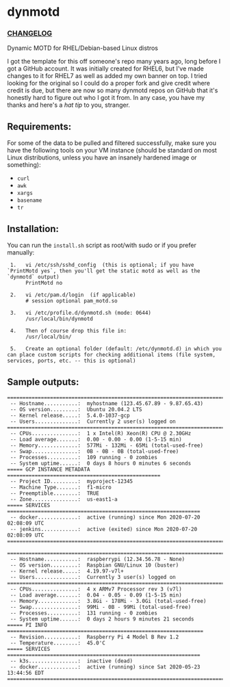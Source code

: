 # dynmotd

### [CHANGELOG](https://github.com/Neutrollized/dynmotd/blob/master/CHANGELOG.md)

Dynamic MOTD for RHEL/Debian-based Linux distros

I got the template for this off someone's repo many years ago, long before I got a GitHub account.  It was initially created for RHEL6, but I've made changes to it for RHEL7 as well as added my own banner on top.  I tried looking for the original so I could do a proper fork and give credit where credit is due, but there are now so many dynmotd repos on GitHub that it's honestly hard to figure out who I got it from.  In any case, you have my thanks and here's a *hat tip* to you, stranger.


## Requirements:
For some of the data to be pulled and filtered successfully, make sure you have the following tools on your VM instance (should be standard on most Linux distributions, unless you have an insanely hardened image or something):
- `curl`
- `awk`
- `xargs`
- `basename`
- `tr`


## Installation:

You can run the `install.sh` script as root/with sudo or if you prefer manually:

```
 1.   vi /etc/ssh/sshd_config  (this is optional; if you have `PrintMotd yes`, then you'll get the static motd as well as the `dynmotd` output)
      PrintMotd no

 2.   vi /etc/pam.d/login  (if applicable)
      # session optional pam_motd.so

 3.   vi /etc/profile.d/dynmotd.sh (mode: 0644)
      /usr/local/bin/dynmotd

 4.   Then of course drop this file in:
      /usr/local/bin/

 5.   Create an optional folder (default: /etc/dynmotd.d) in which you can place custom scripts for checking additional items (file system, services, ports, etc. -- this is optional)
```


## Sample outputs:

```
==============================================================================
 -- Hostname...........:  myhostname (123.45.67.89 - 9.87.65.43)
 -- OS version.........:  Ubuntu 20.04.2 LTS
 -- Kernel release.....:  5.4.0-1037-gcp
 -- Users..............:  Currently 2 user(s) logged on
==============================================================================
 -- CPUs...............:  1 x Intel(R) Xeon(R) CPU @ 2.30GHz
 -- Load average.......:  0.00 - 0.00 - 0.00 (1-5-15 min)
 -- Memory.............:  577Mi - 132Mi - 65Mi (total-used-free)
 -- Swap...............:  0B - 0B - 0B (total-used-free)
 -- Processes..........:  109 running - 0 zombies
 -- System uptime......:  0 days 8 hours 0 minutes 6 seconds
===== GCP INSTANCE METADATA ==================================================
 -- Project ID.........:  myproject-12345
 -- Machine Type.......:  f1-micro
 -- Preemptible........:  TRUE
 -- Zone...............:  us-east1-a
===== SERVICES ===============================================================
 -- docker.............:  active (running) since Mon 2020-07-20 02:08:09 UTC
 -- jenkins............:  active (exited) since Mon 2020-07-20 02:08:09 UTC
==============================================================================
```

```
==============================================================================
 -- Hostname...........:  raspberrypi (12.34.56.78 - None)
 -- OS version.........:  Raspbian GNU/Linux 10 (buster)
 -- Kernel release.....:  4.19.97-v7l+
 -- Users..............:  Currently 3 user(s) logged on
==============================================================================
 -- CPUs...............:  4 x ARMv7 Processor rev 3 (v7l)
 -- Load average.......:  0.04 - 0.05 - 0.09 (1-5-15 min)
 -- Memory.............:  3.8Gi - 178Mi - 3.0Gi (total-used-free)
 -- Swap...............:  99Mi - 0B - 99Mi (total-used-free)
 -- Processes..........:  131 running - 0 zombies
 -- System uptime......:  0 days 2 hours 9 minutes 21 seconds
===== PI INFO ================================================================
 -- Revision...........:  Raspberry Pi 4 Model B Rev 1.2
 -- Temperature........:  45.0'C
===== SERVICES ===============================================================
 -- k3s................:  inactive (dead)
 -- docker.............:  active (running) since Sat 2020-05-23 13:44:56 EDT
==============================================================================
```
